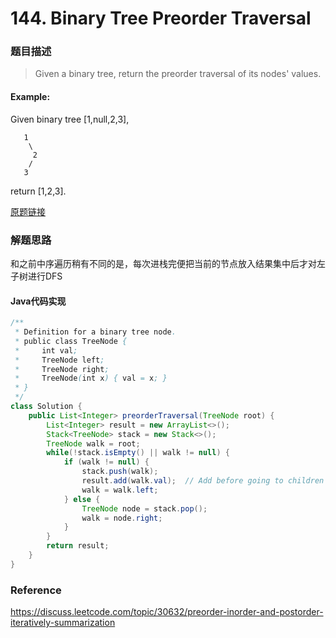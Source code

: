 # 144. Binary Tree Preorder Traversal

### 题目描述

> Given a binary tree, return the preorder traversal of its nodes' values.

#### Example:
Given binary tree [1,null,2,3],

```
   1
    \
     2
    /
   3
 ```

return [1,2,3].

[原题链接](https://leetcode.com/problems/binary-tree-preorder-traversal/description/)

### 解题思路

和之前中序遍历稍有不同的是，每次进栈完便把当前的节点放入结果集中后才对左子树进行DFS

#### Java代码实现
``` java
/**
 * Definition for a binary tree node.
 * public class TreeNode {
 *     int val;
 *     TreeNode left;
 *     TreeNode right;
 *     TreeNode(int x) { val = x; }
 * }
 */
class Solution {
    public List<Integer> preorderTraversal(TreeNode root) {
        List<Integer> result = new ArrayList<>();
        Stack<TreeNode> stack = new Stack<>();
        TreeNode walk = root;
        while(!stack.isEmpty() || walk != null) {
            if (walk != null) {
                stack.push(walk);
                result.add(walk.val);  // Add before going to children
                walk = walk.left;
            } else {
                TreeNode node = stack.pop();
                walk = node.right;   
            }
        }
        return result;
    }
}
```

### Reference
https://discuss.leetcode.com/topic/30632/preorder-inorder-and-postorder-iteratively-summarization







